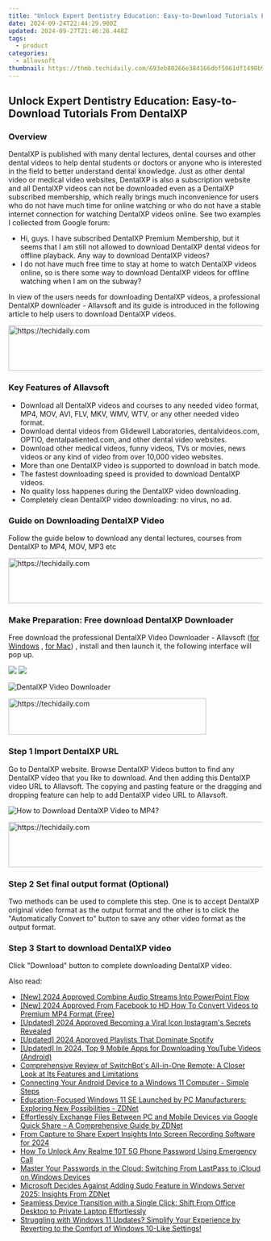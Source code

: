 ```yaml
---
title: "Unlock Expert Dentistry Education: Easy-to-Download Tutorials From DentalXP"
date: 2024-09-24T22:44:29.900Z
updated: 2024-09-27T21:46:26.448Z
tags:
  - product
categories:
  - allavsoft
thumbnail: https://thmb.techidaily.com/693eb80266e384166dbf5061df1490b93fef1d7413beecc32c81165ba97ad08f.jpg
---
```


## Unlock Expert Dentistry Education: Easy-to-Download Tutorials From DentalXP

### Overview

DentalXP is published with many dental lectures, dental courses and other dental videos to help dental students or doctors or anyone who is interested in the field to better understand dental knowledge. Just as other dental video or medical video websites, DentalXP is also a subscription website and all DentalXP videos can not be downloaded even as a DentalXP subscribed membership, which really brings much inconvenience for users who do not have much time for online watching or who do not have a stable internet connection for watching DentalXP videos online. See two examples I collected from Google forum:

* Hi, guys. I have subscribed DentalXP Premium Membership, but it seems that I am still not allowed to download DentalXP dental videos for offline playback. Any way to download DentalXP videos?
* I do not have much free time to stay at home to watch DentalXP videos online, so is there some way to download DentalXP videos for offline watching when I am on the subway?

In view of the users needs for downloading DentalXP videos, a professional DentalXP downloader - Allavsoft and its guide is introduced in the following article to help users to download DentalXP videos.

<!-- affiliate ads begin -->
<a href="https://dhgate.sjv.io/c/5597632/1172027/12108" target="_top" id="1172027">
  <img src="//a.impactradius-go.com/display-ad/12108-1172027" border="0" alt="https://techidaily.com" width="728" height="90"/>
</a>
<img height="0" width="0" src="https://dhgate.sjv.io/i/5597632/1172027/12108" style="position:absolute;visibility:hidden;" border="0" />
<!-- affiliate ads end -->

### Key Features of Allavsoft

* Download all DentalXP videos and courses to any needed video format, MP4, MOV, AVI, FLV, MKV, WMV, WTV, or any other needed video format.
* Download dental videos from Glidewell Laboratories, dentalvideos.com, OPTIO, dentalpatiented.com, and other dental video websites.
* Download other medical videos, funny videos, TVs or movies, news videos or any kind of video from over 10,000 video websites.
* More than one DentalXP video is supported to download in batch mode.
* The fastest downloading speed is provided to download DentalXP videos.
* No quality loss happenes during the DentalXP video downloading.
* Completely clean DentalXP video downloading: no virus, no ad.

### Guide on Downloading DentalXP Video

Follow the guide below to download any dental lectures, courses from DentalXP to MP4, MOV, MP3 etc

<!-- affiliate ads begin -->
<a href="https://appsumo.8odi.net/c/5597632/2049390/7443" target="_top" id="2049390">
  <img src="//a.impactradius-go.com/display-ad/7443-2049390" border="0" alt="https://techidaily.com" width="728" height="90"/>
</a>
<img height="0" width="0" src="https://appsumo.8odi.net/i/5597632/2049390/7443" style="position:absolute;visibility:hidden;" border="0" />
<!-- affiliate ads end -->

### Make Preparation: Free download DentalXP Downloader

Free download the professional DentalXP Video Downloader - Allavsoft ([for Windows](https://tools.techidaily.com/allavsoft/products/) , [for Mac](https://tools.techidaily.com/allavsoft/products/)) , install and then launch it, the following interface will pop up.

[![](https://www.allavsoft.com/how-to/../images/how-to/free-download-win.jpg)](https://tools.techidaily.com/allavsoft/products/) [![](https://www.allavsoft.com/how-to/../images/how-to/free-download-mac.jpg)](https://tools.techidaily.com/allavsoft/products/)

![DentalXP Video Downloader](https://www.allavsoft.com/how-to/../images/allavsoft/screen-shot-600.jpg)

<!-- affiliate ads begin -->
<a href="https://aligracehair.sjv.io/c/5597632/2135417/19272" target="_top" id="2135417">
  <img src="//a.impactradius-go.com/display-ad/19272-2135417" border="0" alt="https://techidaily.com" width="392" height="72"/>
</a>
<img height="0" width="0" src="https://aligracehair.sjv.io/i/5597632/2135417/19272" style="position:absolute;visibility:hidden;" border="0" />
<!-- affiliate ads end -->

### Step 1 Import DentalXP URL

Go to DentalXP website. Browse DentalXP Videos button to find any DentalXP video that you like to download. And then adding this DentalXP video URL to Allavsoft. The copying and pasting feature or the dragging and dropping feature can help to add DentalXP video URL to Allavsoft.

![How to Download DentalXP Video to MP4?](https://www.allavsoft.com/how-to/../images/how-to/download-rtmp-video/download-rtmp-video.jpg)

<!-- affiliate ads begin -->
<a href="https://aidotcom.pxf.io/c/5597632/2134501/19576" target="_top" id="2134501">
  <img src="//a.impactradius-go.com/display-ad/19576-2134501" border="0" alt="https://techidaily.com" width="640" height="90"/>
</a>
<img height="0" width="0" src="https://aidotcom.pxf.io/i/5597632/2134501/19576" style="position:absolute;visibility:hidden;" border="0" />
<!-- affiliate ads end -->

### Step 2 Set final output format (Optional)

Two methods can be used to complete this step. One is to accept DentalXP original video format as the output format and the other is to click the "Automatically Convert to" button to save any other video format as the output format.

### Step 3 Start to download DentalXP video

Click "Download" button to complete downloading DentalXP video.

<ins class="adsbygoogle"
     style="display:block"
     data-ad-format="autorelaxed"
     data-ad-client="ca-pub-7571918770474297"
     data-ad-slot="1223367746"></ins>

<ins class="adsbygoogle"
     style="display:block"
     data-ad-client="ca-pub-7571918770474297"
     data-ad-slot="8358498916"
     data-ad-format="auto"
     data-full-width-responsive="true"></ins>

<span class="atpl-alsoreadstyle">Also read:</span>
<div><ul>
<li><a href="https://fox-glue.techidaily.com/new-2024-approved-combine-audio-streams-into-powerpoint-flow/"><u>[New] 2024 Approved Combine Audio Streams Into PowerPoint Flow</u></a></li>
<li><a href="https://facebook-video-recording.techidaily.com/new-2024-approved-from-facebook-to-hd-how-to-convert-videos-to-premium-mp4-format-free/"><u>[New] 2024 Approved From Facebook to HD How To Convert Videos to Premium MP4 Format (Free)</u></a></li>
<li><a href="https://instagram-videos.techidaily.com/updated-2024-approved-becoming-a-viral-icon-instagrams-secrets-revealed/"><u>[Updated] 2024 Approved Becoming a Viral Icon Instagram's Secrets Revealed</u></a></li>
<li><a href="https://screen-recording.techidaily.com/updated-2024-approved-playlists-that-dominate-spotify/"><u>[Updated] 2024 Approved Playlists That Dominate Spotify</u></a></li>
<li><a href="https://youtube-sure.techidaily.com/ed-in-2024-top-9-mobile-apps-for-downloading-youtube-videos-android/"><u>[Updated] In 2024, Top 9 Mobile Apps for Downloading YouTube Videos (Android)</u></a></li>
<li><a href="https://hardware-tips.techidaily.com/comprehensive-review-of-switchbots-all-in-one-remote-a-closer-look-at-its-features-and-limitations/"><u>Comprehensive Review of SwitchBot's All-in-One Remote: A Closer Look at Its Features and Limitations</u></a></li>
<li><a href="https://win-wonderful.techidaily.com/connecting-your-android-device-to-a-windows-11-computer-simple-steps/"><u>Connecting Your Android Device to a Windows 11 Computer - Simple Steps</u></a></li>
<li><a href="https://win-wonderful.techidaily.com/education-focused-windows-11-se-launched-by-pc-manufacturers-exploring-new-possibilities-zdnet/"><u>Education-Focused Windows 11 SE Launched by PC Manufacturers: Exploring New Possibilities - ZDNet</u></a></li>
<li><a href="https://win-wonderful.techidaily.com/effortlessly-exchange-files-between-pc-and-mobile-devices-via-google-quick-share-a-comprehensive-guide-by-zdnet/"><u>Effortlessly Exchange Files Between PC and Mobile Devices via Google Quick Share – A Comprehensive Guide by ZDNet</u></a></li>
<li><a href="https://desktop-recording.techidaily.com/from-capture-to-share-expert-insights-into-screen-recording-software-for-2024/"><u>From Capture to Share Expert Insights Into Screen Recording Software for 2024</u></a></li>
<li><a href="https://easy-unlock-android.techidaily.com/how-to-unlock-any-realme-10t-5g-phone-password-using-emergency-call-by-drfone-android/"><u>How To Unlock Any Realme 10T 5G Phone Password Using Emergency Call</u></a></li>
<li><a href="https://win-wonderful.techidaily.com/master-your-passwords-in-the-cloud-switching-from-lastpass-to-icloud-on-windows-devices/"><u>Master Your Passwords in the Cloud: Switching From LastPass to iCloud on Windows Devices</u></a></li>
<li><a href="https://win-wonderful.techidaily.com/microsoft-decides-against-adding-sudo-feature-in-windows-server-2025-insights-from-zdnet/"><u>Microsoft Decides Against Adding Sudo Feature in Windows Server 2025: Insights From ZDNet</u></a></li>
<li><a href="https://win-wonderful.techidaily.com/seamless-device-transition-with-a-single-click-shift-from-office-desktop-to-private-laptop-effortlessly/"><u>Seamless Device Transition with a Single Click: Shift From Office Desktop to Private Laptop Effortlessly</u></a></li>
<li><a href="https://win-wonderful.techidaily.com/struggling-with-windows-11-updates-simplify-your-experience-by-reverting-to-the-comfort-of-windows-10-like-settings/"><u>Struggling with Windows 11 Updates? Simplify Your Experience by Reverting to the Comfort of Windows 10-Like Settings!</u></a></li>
</ul></div>

